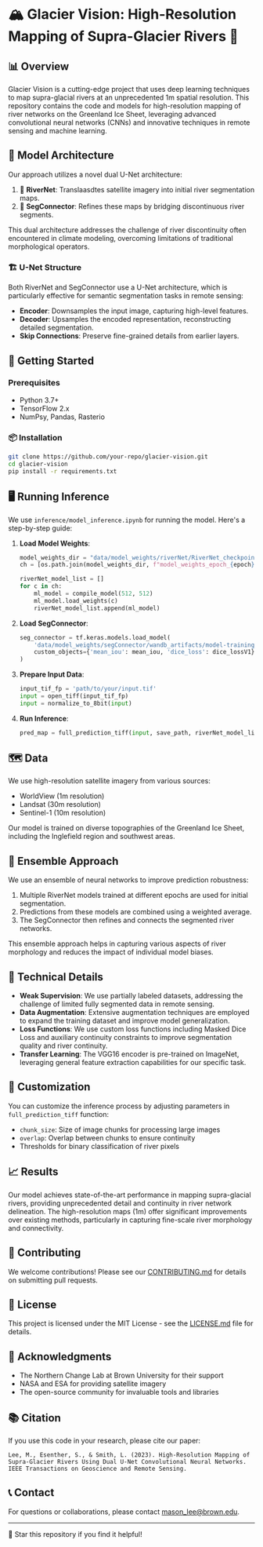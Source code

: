 # 🏔️ Glacier Vision: High-Resolution Mapping of Supra-Glacier Rivers 🌊

## 📊 Overview

Glacier Vision is a cutting-edge project that uses deep learning techniques to map supra-glacial rivers at an unprecedented 1m spatial resolution. This repository contains the code and models for high-resolution mapping of river networks on the Greenland Ice Sheet, leveraging advanced convolutional neural networks (CNNs) and innovative techniques in remote sensing and machine learning.

## 🧠 Model Architecture

Our approach utilizes a novel dual U-Net architecture:

1. 🌊 **RiverNet**: Translaasdtes satellite imagery into initial river segmentation maps.
2. 🔗 **SegConnector**: Refines these maps by bridging discontinuous river segments.

This dual architecture addresses the challenge of river discontinuity often encountered in climate modeling, overcoming limitations of traditional morphological operators.

### 🏗️ U-Net Structure

Both RiverNet and SegConnector use a U-Net architecture, which is particularly effective for semantic segmentation tasks in remote sensing:

- **Encoder**: Downsamples the input image, capturing high-level features.
- **Decoder**: Upsamples the encoded representation, reconstructing detailed segmentation.
- **Skip Connections**: Preserve fine-grained details from earlier layers.

## 🚀 Getting Started

### Prerequisites

- Python 3.7+
- TensorFlow 2.x
- NumPsy, Pandas, Rasterio

### 📦 Installation

```bash
git clone https://github.com/your-repo/glacier-vision.git
cd glacier-vision
pip install -r requirements.txt
```

## 🖥️ Running Inference

We use `inference/model_inference.ipynb` for running the model. Here's a step-by-step guide:

1. **Load Model Weights**: 
   ```python
   model_weights_dir = "data/model_weights/riverNet/RiverNet_checkpoint_dir/retrained"
   ch = [os.path.join(model_weights_dir, f"model_weights_epoch_{epoch}.h5") for epoch in [80, 70, 90, 100]]
   
   riverNet_model_list = []
   for c in ch:
       ml_model = compile_model(512, 512)
       ml_model.load_weights(c)
       riverNet_model_list.append(ml_model)
   ```

2. **Load SegConnector**:
   ```python
   seg_connector = tf.keras.models.load_model(
       'data/model_weights/segConnector/wandb_artifacts/model-training_on_RiverNet_PredictionsV2:v29',
       custom_objects={'mean_iou': mean_iou, 'dice_loss': dice_lossV1}
   )
   ```

3. **Prepare Input Data**:
   ```python
   input_tif_fp = 'path/to/your/input.tif'
   input = open_tiff(input_tif_fp)
   input = normalize_to_8bit(input)
   ```

4. **Run Inference**:
   ```python
   pred_map = full_prediction_tiff(input, save_path, riverNet_model_list, seg_connector)
   ```

## 🗺️ Data

We use high-resolution satellite imagery from various sources:

- WorldView (1m resolution)
- Landsat (30m resolution)
- Sentinel-1 (10m resolution)

Our model is trained on diverse topographies of the Greenland Ice Sheet, including the Inglefield region and southwest areas.

## 🧮 Ensemble Approach

We use an ensemble of neural networks to improve prediction robustness:

1. Multiple RiverNet models trained at different epochs are used for initial segmentation.
2. Predictions from these models are combined using a weighted average.
3. The SegConnector then refines and connects the segmented river networks.

This ensemble approach helps in capturing various aspects of river morphology and reduces the impact of individual model biases.

## 🔬 Technical Details

- **Weak Supervision**: We use partially labeled datasets, addressing the challenge of limited fully segmented data in remote sensing.
- **Data Augmentation**: Extensive augmentation techniques are employed to expand the training dataset and improve model generalization.
- **Loss Functions**: We use custom loss functions including Masked Dice Loss and auxiliary continuity constraints to improve segmentation quality and river continuity.
- **Transfer Learning**: The VGG16 encoder is pre-trained on ImageNet, leveraging general feature extraction capabilities for our specific task.

## 🔧 Customization

You can customize the inference process by adjusting parameters in `full_prediction_tiff` function:

- `chunk_size`: Size of image chunks for processing large images
- `overlap`: Overlap between chunks to ensure continuity
- Thresholds for binary classification of river pixels

## 📈 Results

Our model achieves state-of-the-art performance in mapping supra-glacial rivers, providing unprecedented detail and continuity in river network delineation. The high-resolution maps (1m) offer significant improvements over existing methods, particularly in capturing fine-scale river morphology and connectivity.

## 🤝 Contributing

We welcome contributions! Please see our [CONTRIBUTING.md](CONTRIBUTING.md) for details on submitting pull requests.

## 📄 License

This project is licensed under the MIT License - see the [LICENSE.md](LICENSE.md) file for details.

## 🙏 Acknowledgments

- The Northern Change Lab at Brown University for their support
- NASA and ESA for providing satellite imagery
- The open-source community for invaluable tools and libraries

## 📚 Citation

If you use this code in your research, please cite our paper:

```
Lee, M., Esenther, S., & Smith, L. (2023). High-Resolution Mapping of Supra-Glacier Rivers Using Dual U-Net Convolutional Neural Networks. IEEE Transactions on Geoscience and Remote Sensing.
```

## 📞 Contact

For questions or collaborations, please contact [mason_lee@brown.edu](mailto:mason_lee@brown.edu).

---

🌟 Star this repository if you find it helpful!